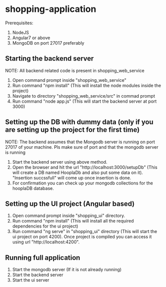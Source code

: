 # shopping-application

Prerequisites:
1. NodeJS 
2. Angular7 or above
3. MongoDB on port 27017 preferably

## Starting the backend server
NOTE: All backend related code is present in shopping_web_service

1. Open command prompt inside "shopping_web_service"
2. Run command "npm install" (This will install the node modules inside the project)
3. Navigate to directory "shopping_web_service/src" in commad prompt
4. Run command "node app.js" (This will start the backend server at port 3000)
   
## Setting up the DB with dummy data (only if you are setting up the project for the first time)
NOTE: The backend assumes that the Mongodb server is running on port 27017 of your machine. Pls make sure of port and that the mongodb server is running

1. Start the backend server using above method.
2. Open the browser and hit the url "http://localhost:3000/setupDb" (This will create a DB named HooplaDb and also put some data on it). "Insertion succssfull" will come up once insertion is done.
3. For confirmation you can check up your mongodb collections for the hooplaDB database.
   

## Setting up the UI project (Angular based)

1. Open command prompt inside "shopping_ui" directory.
2. Run command "npm install" (This will install all the required dependencies for the ui project)
3. Run command "ng serve" in "shopping_ui" directory (This will start the ui project on port 4200).
   Once project is compiled you can access it using url "http://localhost:4200".

## Running full application

1. Start the mongodb server (If it is not already running)
2. Start the backend server
3. Start the ui server